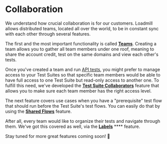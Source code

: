 # Collaboration

We understand how crucial collaboration is for our customers. Loadmill allows distributed teams, located all over the world, to be in constant sync with each other through several features.

The first and the most important functionality is called [**Teams**](https://docs.loadmill.com/collaboration/teams). Creating a team allows you to gather all team members under one roof, meaning to share the account credit, test on the same domains and view each other's tests.

Once you've created a team and run [API tests](https://docs.loadmill.com/api-testing/getting-started), you might prefer to manage access to your Test Suites so that specific team members would be able to have full access to one Test Suite but read-only access to another one. To fulfill this need, we've developed the [**Test Suite Collaborators**](https://docs.loadmill.com/collaboration/test-suite-collaborators-1) feature that allows you to make sure each team member has the right access level.

The next feature covers use cases when you have a "prerequisite" test flow that should run before the Test Suite's test flows. You can easily do that by using the [**Shared Flows**](https://docs.loadmill.com/collaboration/shared-flows) feature.

After all, every team would like to organize their tests and navigate through them. We've got this covered as well, via the [**Labels**](https://docs.loadmill.com/collaboration/labels-and-filters) **** feature.

Stay tuned for more great features coming soon! :tada:
